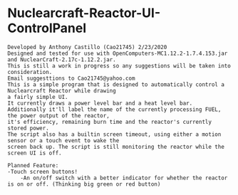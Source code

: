 # Nuclearcraft-Reactor-UI-ControlPanel

	Developed by Anthony Castillo (Cao21745) 2/23/2020
	Designed and tested for use with OpenComputers-MC1.12.2-1.7.4.153.jar and NuclearCraft-2.17c-1.12.2.jar.
	This is still a work in progress so any suggestions will be taken into consideration.
	Email suggesttions to Cao21745@yahoo.com
	This is a simple program that is designed to automatically control a Nuclearcraft Reactor while drawing
	a fairly simple UI.
	It currently draws a power level bar and a heat level bar.
	Additionally it'll label the name of the currently processing FUEL, the power output of the reactor,
	it's efficiency, remaining burn time and the reactor's currently stored power.
	The script also has a builtin screen timeout, using either a motion sensor or a touch event to wake the
	screen back up. The script is still monitoring the reactor while the screen UI is off.
	
	Planned Feature:
	-Touch screen buttons!
		-An on/off switch with a better indicator for whether the reactor is on or off. (Thinking big green or red button)
